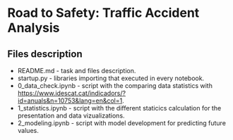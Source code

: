 # Road to Safety: Traffic Accident Analysis

## Files description

- README.md - task and files description.
- startup.py - libraries importing that executed in every notebook.
- 0_data_check.ipynb - script with the comparing data statistics with https://www.idescat.cat/indicadors/?id=anuals&n=10753&lang=en&col=1.
- 1_statistics.ipynb - script with the different staticics calculation for the presentation and data vizualizations.
- 2_modeling.ipynb - script with model development for predicting future values. 